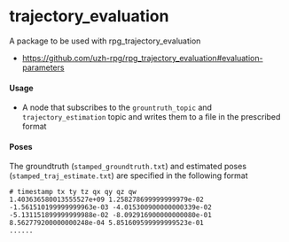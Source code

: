 # trajectory_evaluation
A package to be used with rpg_trajectory_evaluation
- https://github.com/uzh-rpg/rpg_trajectory_evaluation#evaluation-parameters

#### Usage
- A node that subscribes to the  ```grountruth_topic``` and ```trajectory_estimation``` topic and writes them to a file in the prescribed format

#### Poses
The groundtruth (`stamped_groundtruth.txt`) and estimated poses (`stamped_traj_estimate.txt`) are specified in the following format

```
# timestamp tx ty tz qx qy qz qw
1.403636580013555527e+09 1.258278699999999979e-02 -1.561510199999999963e-03 -4.015300900000000339e-02 -5.131151899999999988e-02 -8.092916900000000080e-01 8.562779200000000248e-04 5.851609599999999523e-01
......
```
